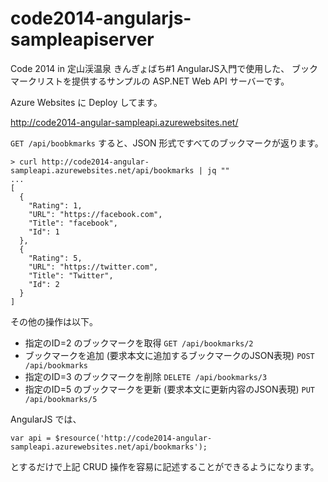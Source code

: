 code2014-angularjs-sampleapiserver
==================================

Code 2014 in 定山渓温泉 きんぎょばち#1 AngularJS入門で使用した、
ブックマークリストを提供するサンプルの ASP.NET Web API サーバーです。

Azure Websites に Deploy してます。

http://code2014-angular-sampleapi.azurewebsites.net/

```GET /api/boobkmarks``` すると、JSON 形式ですべてのブックマークが返ります。

```
> curl http://code2014-angular-sampleapi.azurewebsites.net/api/bookmarks | jq ""
...
[
  {
    "Rating": 1,
    "URL": "https://facebook.com",
    "Title": "facebook",
    "Id": 1
  },
  {
    "Rating": 5,
    "URL": "https://twitter.com",
    "Title": "Twitter",
    "Id": 2
  }
]
```

その他の操作は以下。

- 指定のID=2 のブックマークを取得 ```GET /api/bookmarks/2```
- ブックマークを追加 (要求本文に追加するブックマークのJSON表現) ```POST /api/bookmarks```
- 指定のID=3 のブックマークを削除 ```DELETE /api/bookmarks/3```
- 指定のID=5 のブックマークを更新 (要求本文に更新内容のJSON表現) ```PUT /api/bookmarks/5```

AngularJS では、

    var api = $resource('http://code2014-angular-sampleapi.azurewebsites.net/api/bookmarks');

とするだけで上記 CRUD 操作を容易に記述することができるようになります。



